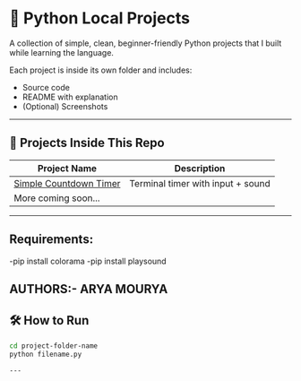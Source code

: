 # 🐍 Python Local Projects

A collection of simple, clean, beginner-friendly Python projects that I built while learning the language.

Each project is inside its own folder and includes:
- Source code
- README with explanation
- (Optional) Screenshots

---

## 📁 Projects Inside This Repo

| Project Name | Description |
|--------------|-------------|
| [Simple Countdown Timer](./simple-countdown-timer) | Terminal timer with input + sound |
| More coming soon... |

---
## Requirements:
-pip install colorama
-pip install playsound

## AUTHORS:- ARYA MOURYA

## 🛠️ How to Run

```bash
cd project-folder-name
python filename.py

---

